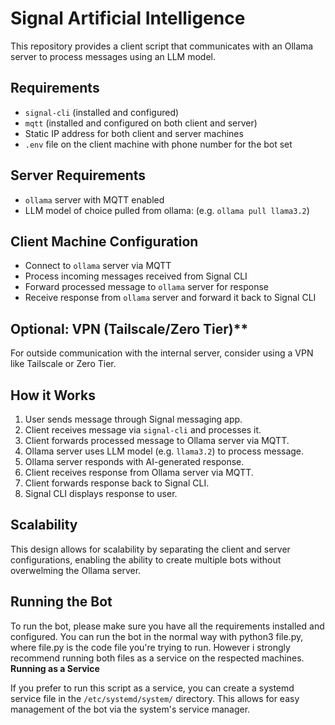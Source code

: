# Signal Artificial Intelligence

This repository provides a client script that communicates with an Ollama server to process messages using an LLM model.

## Requirements

* `signal-cli` (installed and configured)
* `mqtt` (installed and configured on both client and server)
* Static IP address for both client and server machines
* `.env` file on the client machine with phone number for the bot set

## Server Requirements

* `ollama` server with MQTT enabled
* LLM model of choice pulled from ollama: (e.g. `ollama pull llama3.2`) 

## Client Machine Configuration

* Connect to `ollama` server via MQTT
* Process incoming messages received from Signal CLI
* Forward processed message to `ollama` server for response
* Receive response from `ollama` server and forward it back to Signal CLI

## Optional: VPN (Tailscale/Zero Tier)**

For outside communication with the internal server, consider using a VPN like Tailscale or Zero Tier.

## How it Works

1. User sends message through Signal messaging app.
2. Client receives message via `signal-cli` and processes it.
3. Client forwards processed message to Ollama server via MQTT.
4. Ollama server uses LLM model (e.g. `llama3.2`) to process message.
5. Ollama server responds with AI-generated response.
6. Client receives response from Ollama server via MQTT.
7. Client forwards response back to Signal CLI.
8. Signal CLI displays response to user.

## Scalability

This design allows for scalability by separating the client and server configurations, enabling the ability to create multiple bots without overwelming the Ollama server.

## Running the Bot

To run the bot, please make sure you have all the requirements installed and configured. You can run the bot in the normal way with python3 file.py, where file.py is the code file you're trying to run. However i strongly recommend running both files as a service on the respected machines.
**Running as a Service**

If you prefer to run this script as a service, you can create a systemd service file in the `/etc/systemd/system/` directory. This allows for easy management of the bot via the system's service manager.
